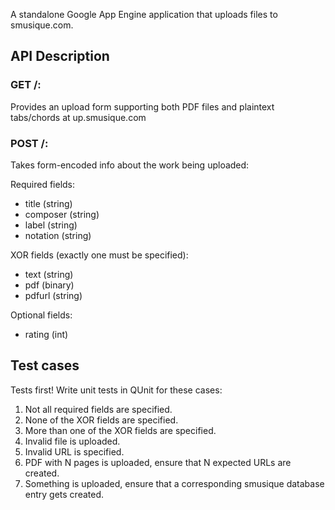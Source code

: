 A standalone Google App Engine application that uploads files to
smusique.com.

## API Description

### GET /:

Provides an upload form supporting both PDF files and plaintext
tabs/chords at up.smusique.com

### POST /:

Takes form-encoded info about the work being uploaded:

Required fields:

* title (string)
* composer (string)
* label (string)
* notation (string)

XOR fields (exactly one must be specified):

* text (string)
* pdf (binary)
* pdfurl (string)

Optional fields:

* rating (int)

## Test cases

Tests first! Write unit tests in QUnit for these cases:

1. Not all required fields are specified.
3. None of the XOR fields are specified.
4. More than one of the XOR fields are specified.
5. Invalid file is uploaded.
6. Invalid URL is specified.
7. PDF with N pages is uploaded, ensure that N expected URLs are
   created.
8. Something is uploaded, ensure that a corresponding smusique database
   entry gets created.

